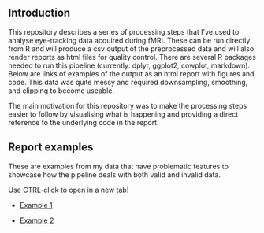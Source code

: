 ## Introduction

This repository describes a series of processing steps that I've used to analyse eye-tracking data acquired during fMRI. These can be run directly from R and will produce a csv output of the preprocessed data and will also render reports as html files for quality control. There are several R packages needed to run this pipeline (currently: dplyr, ggplot2, cowplot, markdown). Below are links of examples of the output as an html report with figures and code. This data was quite messy and required downsampling, smoothing, and clipping to become useable. 

The main motivation for this repository was to make the processing steps easier to follow by visualising what is happening and providing a direct reference to the underlying code in the report. 

## Report examples

These are examples from my data that have problematic features to showcase how the pipeline deals with both valid and invalid data.

Use CTRL-click to open in a new tab! 

* [Example 1](http://htmlpreview.github.io/?https://github.com/LMFonville/eyetracking-analysis/blob/master/reports/pp_999/pp999-run1-stim1-preproc.html)

* [Example 2](http://htmlpreview.github.io/?https://github.com/LMFonville/eyetracking-analysis/blob/master/reports/pp_999/pp999-run1-stim3-preproc.html)

